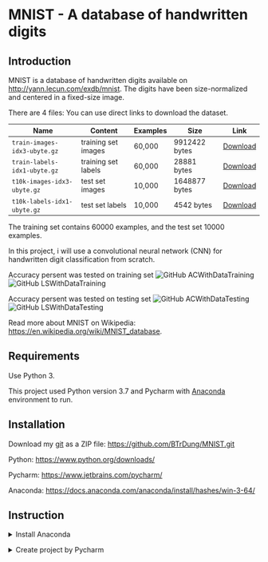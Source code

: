 # MNIST - A database of handwritten digits 

## Introduction
MNIST is a database of handwritten digits available on http://yann.lecun.com/exdb/mnist. The digits have been size-normalized and centered in a fixed-size image.

There are 4 files:
You can use direct links to download the dataset.

| Name  | Content | Examples | Size | Link |
| --- | --- |--- | --- |--- |
| `train-images-idx3-ubyte.gz`  | training set images  | 60,000|9912422 bytes | [Download](http://yann.lecun.com/exdb/mnist/train-images-idx3-ubyte.gz)|
| `train-labels-idx1-ubyte.gz`  | training set labels  |60,000|28881 bytes | [Download](http://yann.lecun.com/exdb/mnist/train-labels-idx1-ubyte.gz)|
| `t10k-images-idx3-ubyte.gz`  | test set images  | 10,000|1648877 bytes | [Download](http://yann.lecun.com/exdb/mnist/t10k-images-idx3-ubyte.gz)|
| `t10k-labels-idx1-ubyte.gz`  | test set labels  | 10,000| 4542 bytes | [Download](http://yann.lecun.com/exdb/mnist/t10k-labels-idx1-ubyte.gz)|

The training set contains 60000 examples, and the test set 10000 examples.

In this project, i will use a convolutional neural network (CNN) for handwritten digit classification from scratch.

Accuracy persent was tested on training set 
![GitHub ACWithDataTraining](https://img.shields.io/badge/accuracy-99.65%25-blue)
![GitHub LSWithDataTraining](https://img.shields.io/badge/loss-0.0301-blue)

Accuracy persent was tested on testing set 
![GitHub ACWithDataTesting](https://img.shields.io/badge/accuracy-98.71%25-blue)
![GitHub LSWithDataTesting](https://img.shields.io/badge/loss-0.1373-blue)

Read more about MNIST on Wikipedia: https://en.wikipedia.org/wiki/MNIST_database.

## Requirements

Use Python 3. 

This project used Python version 3.7 and Pycharm with [Anaconda](https://www.anaconda.com/) environment to run. 

## Installation

Download my [git](https://github.com/BTrDung/MNIST.git) as a ZIP file: https://github.com/BTrDung/MNIST.git

Python: https://www.python.org/downloads/

Pycharm: https://www.jetbrains.com/pycharm/

Anaconda: https://docs.anaconda.com/anaconda/install/hashes/win-3-64/

## Instruction 

<details><summary>Install Anaconda</summary><p>
  
* After install Anaconda with *.ext, you can run this file and press ```Next```.
  
 ![alt text](https://github.com/BTrDung/Complex/blob/master/InsAnaconda/1.png)

* Press ```Agree```.

 ![alt text](https://github.com/BTrDung/Complex/blob/master/InsAnaconda/2.png)

* Choose ```Just me``` and press ```Next```.

 ![alt text](https://github.com/BTrDung/Complex/blob/master/InsAnaconda/3.png)
 
* I press ```Next``` in this step.

 ![alt text](https://github.com/BTrDung/Complex/blob/master/InsAnaconda/4.png)
 
* Press ```Install```.

 ![alt text](https://github.com/BTrDung/Complex/blob/master/InsAnaconda/5.png)
 
* Wait until it finishes.
 
 ![alt text](https://github.com/BTrDung/Complex/blob/master/InsAnaconda/6.png)
 
* Now, you done!. Press ```Next```.
 
 ![alt text](https://github.com/BTrDung/Complex/blob/master/InsAnaconda/7.png)
</p></details><p></p>

<details><summary>Create project by Pycharm</summary><p>
  
* Open Pycharm.
 
 ![alt text](https://github.com/BTrDung/Complex/blob/master/CreProjMNIST/1.png)

* Create new project, ```File``` - ```New project...```.
 
 ![alt text](https://github.com/BTrDung/Complex/blob/master/CreProjMNIST/2.png)
 
* Create your project and choose ```New environmet using``` is Conda. 
 
 ![alt text](https://github.com/BTrDung/Complex/blob/master/CreProjMNIST/3.png)

* After create your project, press ```ctrl + alt + s``` to see Project Interpreter. 
 
 ![alt text](https://github.com/BTrDung/Complex/blob/master/CreProjMNIST/4.png)
 
* Open your project folder and extract the ZIP file that you downloaded from github.
 
 ![alt text](https://github.com/BTrDung/Complex/blob/master/CreProjMNIST/5.png)
 
 ![alt text](https://github.com/BTrDung/Complex/blob/master/CreProjMNIST/6.png)
 
 * Open Pycharm, you will see all files have been extracted.

 ![alt text](https://github.com/BTrDung/Complex/blob/master/CreProjMNIST/7.png)
 
 * Open terminal, type ```pip install tensorflow``` and wait until it finishes downloading.

 ![alt text](https://github.com/BTrDung/Complex/blob/master/CreProjMNIST/8.png)
 
 If you see this line, you had install success tensorflow library.
 
 ![alt text](https://github.com/BTrDung/Complex/blob/master/CreProjMNIST/9.PNG)

* Open ```test model.py``` and press ```ctrl + shift + f10``` to run and see result.

 ![alt text](https://github.com/BTrDung/Complex/blob/master/CreProjMNIST/10.png)
</p></details><p></p>

